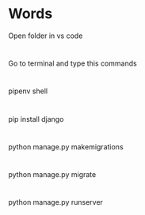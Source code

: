 # Words
Open folder in vs code 
#
Go to terminal and type this commands 
#
pipenv shell 
#
pip install django 
#
python manage.py makemigrations 
#
python manage.py migrate 
#
python manage.py runserver
#
